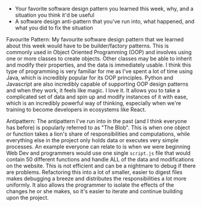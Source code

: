 - Your favorite software design pattern you learned this week, why, and a situation you think it'd be useful
- A software design anti-pattern that you've run into, what happened, and what you did to fix the situation

Favourite Pattern:
  My favourite software design pattern that we learned about this week would have to be builder/factory patterns. This is commonly used in Object Oriented Programming (OOP) and involves using one or more classes to create objects. Other classes may be able to inherit and modify their properties, and the data is immediately usable. I think this type of programming is very familiar for me as I've spent a lot of time using Java, which is incredibly popular for its OOP principles. Python and Javascript are also incredibly capable of supporting OOP design patterns and when they work, it feels like magic. I love it.  It allows you to take a complicated set of data and spin up and modify instances of it with ease, which is an incredibly powerful way of thinking, especially when we're training to become developers in ecosystems like React.

Antipattern:
  The antipattern I've run into in the past (and I think everyone has before) is popularly referred to as "The Blob". This is when one object or function takes a lion's share of responsibilities and computations, while everything else in the project only holds data or executes very simple processes. An example everyone can relate to is when we were beginning Web Dev and programmers would use one single `script.js` file that would contain 50 different functions and handle ALL of the data and modifications on the website. This is not efficient and can be a nightmare to debug if there are problems. Refactoring this into a lot of smaller, easier to digest files makes debugging a breeze and distributes the responsibilities a lot more uniformly. It also allows the programmer to isolate the effects of the changes he or she makes, so it's easier to iterate and continue building upon the project.  
